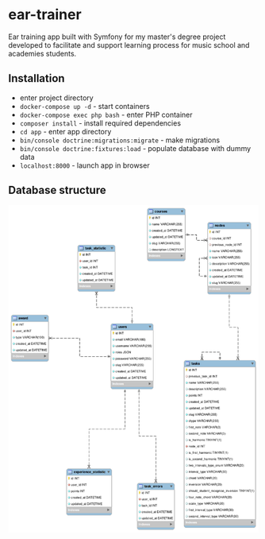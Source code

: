 # ear-trainer

Ear training app built with Symfony for my master's degree project developed to facilitate and support learning process for music school and academies students. 

## Installation
* enter project directory
* `docker-compose up -d` - start containers
* `docker-compose exec php bash` - enter PHP container
* `composer install` - install required dependencies
* `cd app` - enter app directory
* `bin/console doctrine:migrations:migrate` - make migrations
* `bin/console doctrine:fixtures:load` - populate database with dummy data
* `localhost:8000` - launch app in browser


## Database structure
![Database structure](./database-diagram.png)